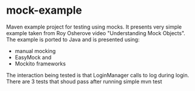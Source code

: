 mock-example
============

Maven example project for testing using mocks.
It presents very simple example taken from Roy Osherove video "Understanding Mock Objects".
The example is ported to Java and is presented using:
- manual mocking
- EasyMock and
- Mockito frameworks

The interaction being tested is that LoginManager calls to log during login.
There are 3 tests that shoud pass after running simple
    mvn test
